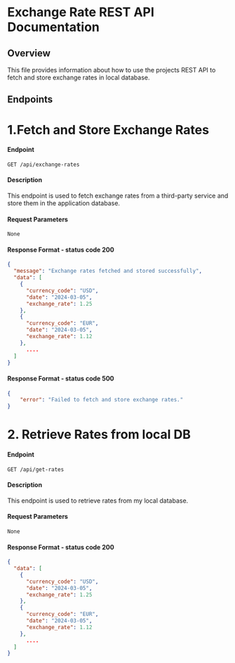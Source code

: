 # Exchange Rate REST API Documentation

## Overview

This file provides information about how to use the projects REST API to fetch and store exchange rates in local database.

## Endpoints

# 1.Fetch and Store Exchange Rates

#### Endpoint

```
GET /api/exchange-rates
```

#### Description

This endpoint is used to fetch exchange rates from a third-party service and store them in the application database.

#### Request Parameters

```None```

#### Response Format - status code 200


```json
{
  "message": "Exchange rates fetched and stored successfully",
  "data": [
    {
      "currency_code": "USD",
      "date": "2024-03-05",
      "exchange_rate": 1.25
    },
    {
      "currency_code": "EUR",
      "date": "2024-03-05",
      "exchange_rate": 1.12
    },
      ....
  ]
}
```
#### Response Format - status code 500

```json
{
    "error": "Failed to fetch and store exchange rates."
}

```

# 2. Retrieve Rates from local DB
#### Endpoint

```
GET /api/get-rates
```

#### Description

This endpoint is used to retrieve rates from my local database.

#### Request Parameters

```None```

#### Response Format - status code 200


```json
{
  "data": [
    {
      "currency_code": "USD",
      "date": "2024-03-05",
      "exchange_rate": 1.25
    },
    {
      "currency_code": "EUR",
      "date": "2024-03-05",
      "exchange_rate": 1.12
    },
      ....
  ]
}
